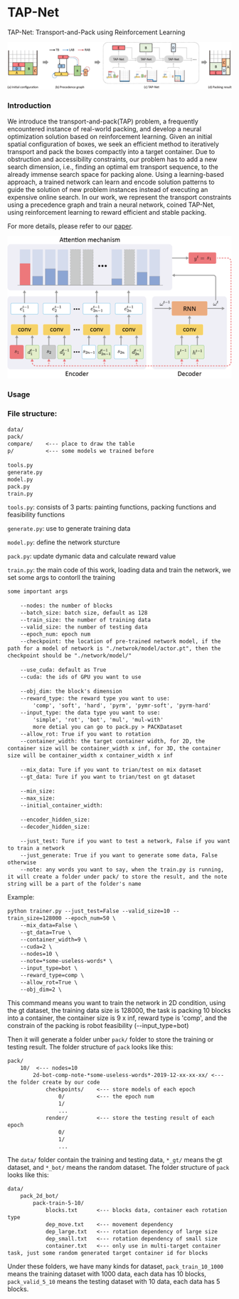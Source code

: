 # TAP-Net
TAP-Net: Transport-and-Pack using Reinforcement Learning

![overview](./doc/overview.png)


### Introduction

We introduce the transport-and-pack(TAP) problem, a frequently encountered instance of real-world packing, and develop a neural optimization solution based on reinforcement learning. 
Given an initial spatial configuration of boxes, we seek an efficient method to iteratively transport and pack the boxes compactly into a target container. Due to obstruction and accessibility constraints, our problem has to add a new search dimension, i.e., finding an optimal em transport sequence, to the already immense search space for packing alone. Using a learning-based approach, a trained network can learn and encode solution patterns to guide the solution of new problem instances instead of executing an expensive online search. In our work, we represent the transport constraints using a precedence graph and train a neural network, coined TAP-Net, using reinforcement learning to reward efficient and stable packing. 

For more details, please refer to our [paper]().

![network](./doc/network.png)

### Usage

### File structure:

    data/
    pack/
    compare/    <--- place to draw the table
    p/          <--- some models we trained before

    tools.py
    generate.py
    model.py
    pack.py
    train.py

`tools.py`: consists of 3 parts: painting functions, packing functions and feasibility functions

`generate.py`: use to generate training data

`model.py`: define the network sturcture

`pack.py`: update dymanic data and calculate reward value

`train.py`: the main code of this work, loading data and train the network, we set some args to contorll the training

    some important args
    
        --nodes: the number of blocks
        --batch_size: batch size, default as 128
        --train_size: the number of training data
        --valid_size: the number of testing data
        --epoch_num: epoch num
        --checkpoint: the location of pre-trained network model, if the path for a model of network is "./netwrok/model/actor.pt", then the checkpoint should be "./network/model/"

        --use_cuda: default as True
        --cuda: the ids of GPU you want to use

        --obj_dim: the block's dimension
        --reward_type: the reward type you want to use:
            'comp', 'soft', 'hard', 'pyrm', 'pymr-soft', 'pyrm-hard'
        --input_type: the data type you want to use:
            'simple', 'rot', 'bot', 'mul', 'mul-with'
            more detial you can go to pack.py > PACKDataset 
        --allow_rot: True if you want to rotation
        --container_width: the target container width, for 2D, the container size will be container_width x inf, for 3D, the container size will be container_width x container_width x inf
            
        --mix_data: Ture if you want to trian/test on mix dataset
        --gt_data: Ture if you want to trian/test on gt dataset

        --min_size:
        --max_size:
        --initial_container_width:

        --encoder_hidden_size:
        --decoder_hidden_size:

        --just_test: Ture if you want to test a network, False if you want to train a network
        --just_generate: True if you want to generate some data, False otherwise
        --note: any words you want to say, when the train.py is running, it will create a folder under pack/ to store the result, and the note string will be a part of the folder's name
        
Example:

    python trainer.py --just_test=False --valid_size=10 --train_size=128000 --epoch_num=50 \
        --mix_data=False \
        --gt_data=True \
        --container_width=9 \
        --cuda=2 \
        --nodes=10 \
        --note=*some-useless-words* \
        --input_type=bot \
        --reward_type=comp \
        --allow_rot=True \
        --obj_dim=2 \


This command means you want to train the network in 2D condition, using the gt dataset, the training data size is 128000, the task is packing 10 blocks into a container, the container size is 9 x inf, reward type is 'comp', and the constrain of the packing is robot feasibility (--input_type=bot)

Then it will generate a folder unber `pack/` folder to store the training or testing result.
The folder structure of `pack` looks like this:

    pack/
        10/  <--- nodes=10
            2d-bot-comp-note-*some-useless-words*-2019-12-xx-xx-xx/ <--- the folder create by our code
                checkpoints/    <--- store models of each epoch
                    0/          <--- the epoch num
                    1/
                    ...
                render/         <--- store the testing result of each epoch
                    0/  
                    1/
                    ...

The `data/` folder contain the training and testing data, `*_gt/` means the gt dataset, and `*_bot/` means the random dataset.
The folder structure of `pack` looks like this:

    data/
        pack_2d_bot/
            pack-train-5-10/
                blocks.txt      <--- blocks data, container each rotation type
                dep_move.txt    <--- movement dependency
                dep_large.txt   <--- rotation dependency of large size
                dep_small.txt   <--- rotation dependency of small size
                container.txt   <--- only use in multi-target container task, just some random generated target container id for blocks

Under these folders, we have many kinds for dataset, `pack_train_10_1000` means the training dataset with 1000 data, each data has 10 blocks, `pack_valid_5_10` means the testing dataset with 10 data, each data has 5 blocks.
